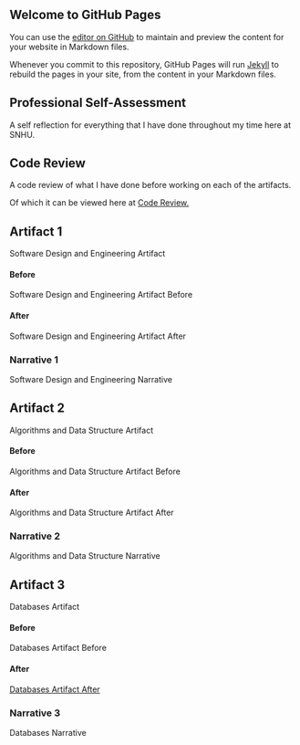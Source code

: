 ## Welcome to GitHub Pages

You can use the [editor on GitHub](https://github.com/TotallyNotARobot404/TotallyNotARobot404.github.io/edit/main/README.md) to maintain and preview the content for your website in Markdown files.

Whenever you commit to this repository, GitHub Pages will run [Jekyll](https://jekyllrb.com/) to rebuild the pages in your site, from the content in your Markdown files.

## Professional Self-Assessment
A self reflection for everything that I have done throughout my time here at SNHU.

## Code Review
A code review of what I have done before working on each of the artifacts.

Of which it can be viewed here at [Code Review.](https://youtu.be/I-Xk2y7VZHE)

## Artifact 1
Software Design and Engineering Artifact

#### Before
Software Design and Engineering Artifact Before

#### After
Software Design and Engineering Artifact After

### Narrative 1
Software Design and Engineering Narrative

## Artifact 2
Algorithms and Data Structure Artifact

#### Before
Algorithms and Data Structure Artifact Before

#### After
Algorithms and Data Structure Artifact After

### Narrative 2
Algorithms and Data Structure Narrative

## Artifact 3
Databases Artifact

#### Before
Databases Artifact Before

#### After
[Databases Artifact After](sqlscript.sql)

### Narrative 3
Databases Narrative
